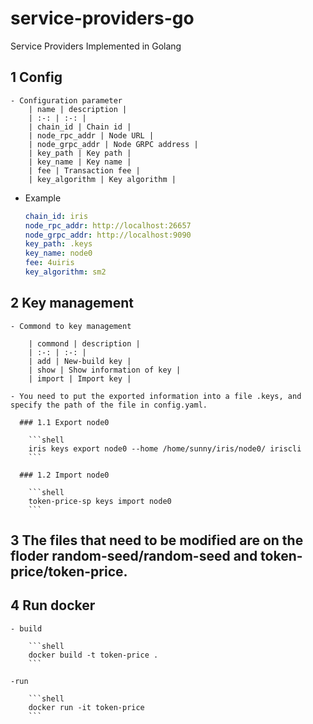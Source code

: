 # service-providers-go
Service Providers Implemented in Golang

## 1 Config

    - Configuration parameter 
        | name | description |
        | :-: | :-: |
        | chain_id | Chain id |
        | node_rpc_addr | Node URL |
        | node_grpc_addr | Node GRPC address |
        | key_path | Key path |
        | key_name | Key name |
        | fee | Transaction fee |
        | key_algorithm | Key algorithm |

- Example
    ```yaml
    chain_id: iris
    node_rpc_addr: http://localhost:26657
    node_grpc_addr: http://localhost:9090
    key_path: .keys
    key_name: node0
    fee: 4uiris
    key_algorithm: sm2
    ```

## 2 Key management

    - Commond to key management

        | commond | description |
        | :-: | :-: |
        | add | New-build key |
        | show | Show information of key |
        | import | Import key |
      
    - You need to put the exported information into a file .keys, and specify the path of the file in config.yaml.

      ### 1.1 Export node0

        ```shell
        iris keys export node0 --home /home/sunny/iris/node0/ iriscli
        ```

      ### 1.2 Import node0

        ```shell
        token-price-sp keys import node0
        ```

## 3  The files that need to be modified are on the floder random-seed/random-seed and token-price/token-price.

## 4 Run docker

    - build
    
        ```shell
        docker build -t token-price .
        ```
    
    -run

        ```shell
        docker run -it token-price
        ```
